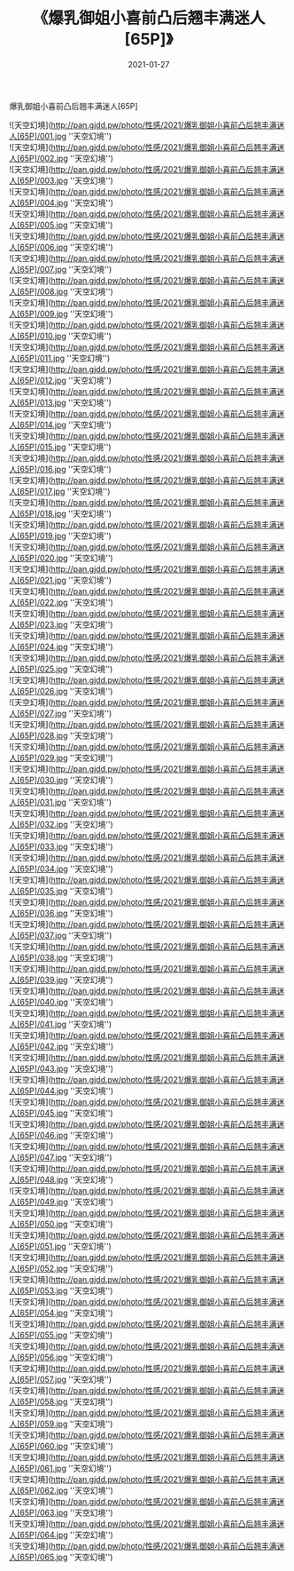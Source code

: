 ﻿---
layout: post
title:  《爆乳御姐小喜前凸后翘丰满迷人[65P]》
date:   2021-01-27
img: http://pan.gjdd.pw/photo/性感/2021/爆乳御姐小喜前凸后翘丰满迷人[65P]/000.jpg
categories: [美女, 性感, 泳衣]
---

爆乳御姐小喜前凸后翘丰满迷人[65P]



![天空幻境](http://pan.gjdd.pw/photo/性感/2021/爆乳御姐小喜前凸后翘丰满迷人[65P]/001.jpg ''天空幻境'') <br>
![天空幻境](http://pan.gjdd.pw/photo/性感/2021/爆乳御姐小喜前凸后翘丰满迷人[65P]/002.jpg ''天空幻境'') <br>
![天空幻境](http://pan.gjdd.pw/photo/性感/2021/爆乳御姐小喜前凸后翘丰满迷人[65P]/003.jpg ''天空幻境'') <br>
![天空幻境](http://pan.gjdd.pw/photo/性感/2021/爆乳御姐小喜前凸后翘丰满迷人[65P]/004.jpg ''天空幻境'') <br>
![天空幻境](http://pan.gjdd.pw/photo/性感/2021/爆乳御姐小喜前凸后翘丰满迷人[65P]/005.jpg ''天空幻境'') <br>
![天空幻境](http://pan.gjdd.pw/photo/性感/2021/爆乳御姐小喜前凸后翘丰满迷人[65P]/006.jpg ''天空幻境'') <br>
![天空幻境](http://pan.gjdd.pw/photo/性感/2021/爆乳御姐小喜前凸后翘丰满迷人[65P]/007.jpg ''天空幻境'') <br>
![天空幻境](http://pan.gjdd.pw/photo/性感/2021/爆乳御姐小喜前凸后翘丰满迷人[65P]/008.jpg ''天空幻境'') <br>
![天空幻境](http://pan.gjdd.pw/photo/性感/2021/爆乳御姐小喜前凸后翘丰满迷人[65P]/009.jpg ''天空幻境'') <br>
![天空幻境](http://pan.gjdd.pw/photo/性感/2021/爆乳御姐小喜前凸后翘丰满迷人[65P]/010.jpg ''天空幻境'') <br>
![天空幻境](http://pan.gjdd.pw/photo/性感/2021/爆乳御姐小喜前凸后翘丰满迷人[65P]/011.jpg ''天空幻境'') <br>
![天空幻境](http://pan.gjdd.pw/photo/性感/2021/爆乳御姐小喜前凸后翘丰满迷人[65P]/012.jpg ''天空幻境'') <br>
![天空幻境](http://pan.gjdd.pw/photo/性感/2021/爆乳御姐小喜前凸后翘丰满迷人[65P]/013.jpg ''天空幻境'') <br>
![天空幻境](http://pan.gjdd.pw/photo/性感/2021/爆乳御姐小喜前凸后翘丰满迷人[65P]/014.jpg ''天空幻境'') <br>
![天空幻境](http://pan.gjdd.pw/photo/性感/2021/爆乳御姐小喜前凸后翘丰满迷人[65P]/015.jpg ''天空幻境'') <br>
![天空幻境](http://pan.gjdd.pw/photo/性感/2021/爆乳御姐小喜前凸后翘丰满迷人[65P]/016.jpg ''天空幻境'') <br>
![天空幻境](http://pan.gjdd.pw/photo/性感/2021/爆乳御姐小喜前凸后翘丰满迷人[65P]/017.jpg ''天空幻境'') <br>
![天空幻境](http://pan.gjdd.pw/photo/性感/2021/爆乳御姐小喜前凸后翘丰满迷人[65P]/018.jpg ''天空幻境'') <br>
![天空幻境](http://pan.gjdd.pw/photo/性感/2021/爆乳御姐小喜前凸后翘丰满迷人[65P]/019.jpg ''天空幻境'') <br>
![天空幻境](http://pan.gjdd.pw/photo/性感/2021/爆乳御姐小喜前凸后翘丰满迷人[65P]/020.jpg ''天空幻境'') <br>
![天空幻境](http://pan.gjdd.pw/photo/性感/2021/爆乳御姐小喜前凸后翘丰满迷人[65P]/021.jpg ''天空幻境'') <br>
![天空幻境](http://pan.gjdd.pw/photo/性感/2021/爆乳御姐小喜前凸后翘丰满迷人[65P]/022.jpg ''天空幻境'') <br>
![天空幻境](http://pan.gjdd.pw/photo/性感/2021/爆乳御姐小喜前凸后翘丰满迷人[65P]/023.jpg ''天空幻境'') <br>
![天空幻境](http://pan.gjdd.pw/photo/性感/2021/爆乳御姐小喜前凸后翘丰满迷人[65P]/024.jpg ''天空幻境'') <br>
![天空幻境](http://pan.gjdd.pw/photo/性感/2021/爆乳御姐小喜前凸后翘丰满迷人[65P]/025.jpg ''天空幻境'') <br>
![天空幻境](http://pan.gjdd.pw/photo/性感/2021/爆乳御姐小喜前凸后翘丰满迷人[65P]/026.jpg ''天空幻境'') <br>
![天空幻境](http://pan.gjdd.pw/photo/性感/2021/爆乳御姐小喜前凸后翘丰满迷人[65P]/027.jpg ''天空幻境'') <br>
![天空幻境](http://pan.gjdd.pw/photo/性感/2021/爆乳御姐小喜前凸后翘丰满迷人[65P]/028.jpg ''天空幻境'') <br>
![天空幻境](http://pan.gjdd.pw/photo/性感/2021/爆乳御姐小喜前凸后翘丰满迷人[65P]/029.jpg ''天空幻境'') <br>
![天空幻境](http://pan.gjdd.pw/photo/性感/2021/爆乳御姐小喜前凸后翘丰满迷人[65P]/030.jpg ''天空幻境'') <br>
![天空幻境](http://pan.gjdd.pw/photo/性感/2021/爆乳御姐小喜前凸后翘丰满迷人[65P]/031.jpg ''天空幻境'') <br>
![天空幻境](http://pan.gjdd.pw/photo/性感/2021/爆乳御姐小喜前凸后翘丰满迷人[65P]/032.jpg ''天空幻境'') <br>
![天空幻境](http://pan.gjdd.pw/photo/性感/2021/爆乳御姐小喜前凸后翘丰满迷人[65P]/033.jpg ''天空幻境'') <br>
![天空幻境](http://pan.gjdd.pw/photo/性感/2021/爆乳御姐小喜前凸后翘丰满迷人[65P]/034.jpg ''天空幻境'') <br>
![天空幻境](http://pan.gjdd.pw/photo/性感/2021/爆乳御姐小喜前凸后翘丰满迷人[65P]/035.jpg ''天空幻境'') <br>
![天空幻境](http://pan.gjdd.pw/photo/性感/2021/爆乳御姐小喜前凸后翘丰满迷人[65P]/036.jpg ''天空幻境'') <br>
![天空幻境](http://pan.gjdd.pw/photo/性感/2021/爆乳御姐小喜前凸后翘丰满迷人[65P]/037.jpg ''天空幻境'') <br>
![天空幻境](http://pan.gjdd.pw/photo/性感/2021/爆乳御姐小喜前凸后翘丰满迷人[65P]/038.jpg ''天空幻境'') <br>
![天空幻境](http://pan.gjdd.pw/photo/性感/2021/爆乳御姐小喜前凸后翘丰满迷人[65P]/039.jpg ''天空幻境'') <br>
![天空幻境](http://pan.gjdd.pw/photo/性感/2021/爆乳御姐小喜前凸后翘丰满迷人[65P]/040.jpg ''天空幻境'') <br>
![天空幻境](http://pan.gjdd.pw/photo/性感/2021/爆乳御姐小喜前凸后翘丰满迷人[65P]/041.jpg ''天空幻境'') <br>
![天空幻境](http://pan.gjdd.pw/photo/性感/2021/爆乳御姐小喜前凸后翘丰满迷人[65P]/042.jpg ''天空幻境'') <br>
![天空幻境](http://pan.gjdd.pw/photo/性感/2021/爆乳御姐小喜前凸后翘丰满迷人[65P]/043.jpg ''天空幻境'') <br>
![天空幻境](http://pan.gjdd.pw/photo/性感/2021/爆乳御姐小喜前凸后翘丰满迷人[65P]/044.jpg ''天空幻境'') <br>
![天空幻境](http://pan.gjdd.pw/photo/性感/2021/爆乳御姐小喜前凸后翘丰满迷人[65P]/045.jpg ''天空幻境'') <br>
![天空幻境](http://pan.gjdd.pw/photo/性感/2021/爆乳御姐小喜前凸后翘丰满迷人[65P]/046.jpg ''天空幻境'') <br>
![天空幻境](http://pan.gjdd.pw/photo/性感/2021/爆乳御姐小喜前凸后翘丰满迷人[65P]/047.jpg ''天空幻境'') <br>
![天空幻境](http://pan.gjdd.pw/photo/性感/2021/爆乳御姐小喜前凸后翘丰满迷人[65P]/048.jpg ''天空幻境'') <br>
![天空幻境](http://pan.gjdd.pw/photo/性感/2021/爆乳御姐小喜前凸后翘丰满迷人[65P]/049.jpg ''天空幻境'') <br>
![天空幻境](http://pan.gjdd.pw/photo/性感/2021/爆乳御姐小喜前凸后翘丰满迷人[65P]/050.jpg ''天空幻境'') <br>
![天空幻境](http://pan.gjdd.pw/photo/性感/2021/爆乳御姐小喜前凸后翘丰满迷人[65P]/051.jpg ''天空幻境'') <br>
![天空幻境](http://pan.gjdd.pw/photo/性感/2021/爆乳御姐小喜前凸后翘丰满迷人[65P]/052.jpg ''天空幻境'') <br>
![天空幻境](http://pan.gjdd.pw/photo/性感/2021/爆乳御姐小喜前凸后翘丰满迷人[65P]/053.jpg ''天空幻境'') <br>
![天空幻境](http://pan.gjdd.pw/photo/性感/2021/爆乳御姐小喜前凸后翘丰满迷人[65P]/054.jpg ''天空幻境'') <br>
![天空幻境](http://pan.gjdd.pw/photo/性感/2021/爆乳御姐小喜前凸后翘丰满迷人[65P]/055.jpg ''天空幻境'') <br>
![天空幻境](http://pan.gjdd.pw/photo/性感/2021/爆乳御姐小喜前凸后翘丰满迷人[65P]/056.jpg ''天空幻境'') <br>
![天空幻境](http://pan.gjdd.pw/photo/性感/2021/爆乳御姐小喜前凸后翘丰满迷人[65P]/057.jpg ''天空幻境'') <br>
![天空幻境](http://pan.gjdd.pw/photo/性感/2021/爆乳御姐小喜前凸后翘丰满迷人[65P]/058.jpg ''天空幻境'') <br>
![天空幻境](http://pan.gjdd.pw/photo/性感/2021/爆乳御姐小喜前凸后翘丰满迷人[65P]/059.jpg ''天空幻境'') <br>
![天空幻境](http://pan.gjdd.pw/photo/性感/2021/爆乳御姐小喜前凸后翘丰满迷人[65P]/060.jpg ''天空幻境'') <br>
![天空幻境](http://pan.gjdd.pw/photo/性感/2021/爆乳御姐小喜前凸后翘丰满迷人[65P]/061.jpg ''天空幻境'') <br>
![天空幻境](http://pan.gjdd.pw/photo/性感/2021/爆乳御姐小喜前凸后翘丰满迷人[65P]/062.jpg ''天空幻境'') <br>
![天空幻境](http://pan.gjdd.pw/photo/性感/2021/爆乳御姐小喜前凸后翘丰满迷人[65P]/063.jpg ''天空幻境'') <br>
![天空幻境](http://pan.gjdd.pw/photo/性感/2021/爆乳御姐小喜前凸后翘丰满迷人[65P]/064.jpg ''天空幻境'') <br>
![天空幻境](http://pan.gjdd.pw/photo/性感/2021/爆乳御姐小喜前凸后翘丰满迷人[65P]/065.jpg ''天空幻境'') <br>